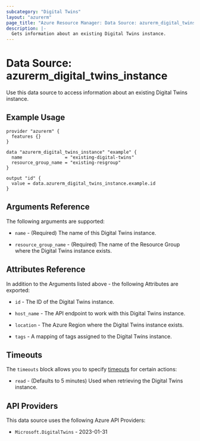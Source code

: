 ```yaml
---
subcategory: "Digital Twins"
layout: "azurerm"
page_title: "Azure Resource Manager: Data Source: azurerm_digital_twins_instance"
description: |-
  Gets information about an existing Digital Twins instance.
---
```


# Data Source: azurerm_digital_twins_instance

Use this data source to access information about an existing Digital Twins instance.

## Example Usage

```hcl
provider "azurerm" {
  features {}
}

data "azurerm_digital_twins_instance" "example" {
  name                = "existing-digital-twins"
  resource_group_name = "existing-resgroup"
}

output "id" {
  value = data.azurerm_digital_twins_instance.example.id
}
```

## Arguments Reference

The following arguments are supported:

* `name` - (Required) The name of this Digital Twins instance.

* `resource_group_name` - (Required) The name of the Resource Group where the Digital Twins instance exists.

## Attributes Reference

In addition to the Arguments listed above - the following Attributes are exported:

* `id` - The ID of the Digital Twins instance.

* `host_name` - The API endpoint to work with this Digital Twins instance.

* `location` - The Azure Region where the Digital Twins instance exists.

* `tags` - A mapping of tags assigned to the Digital Twins instance.

## Timeouts

The `timeouts` block allows you to specify [timeouts](https://developer.hashicorp.com/terraform/language/resources/configure#define-operation-timeouts) for certain actions:

* `read` - (Defaults to 5 minutes) Used when retrieving the Digital Twins instance.

## API Providers
<!-- This section is generated, changes will be overwritten -->
This data source uses the following Azure API Providers:

* `Microsoft.DigitalTwins` - 2023-01-31
